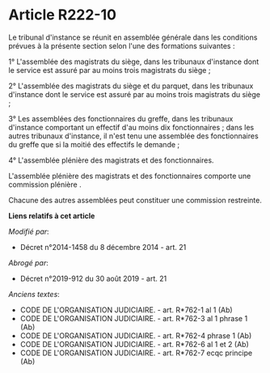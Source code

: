 # Article R222-10

Le tribunal d'instance se réunit en assemblée générale dans les conditions prévues à la présente section selon l'une des
formations suivantes :

1° L'assemblée des magistrats du siège, dans les tribunaux d'instance dont le service est assuré par au moins trois
magistrats du siège ;

2° L'assemblée des magistrats du siège et du parquet, dans les tribunaux d'instance dont le service est assuré par au moins
trois magistrats du siège ;

3° Les assemblées des fonctionnaires du greffe, dans les tribunaux d'instance comportant un effectif d'au moins dix
fonctionnaires ; dans les autres tribunaux d'instance, il n'est tenu une assemblée des fonctionnaires du greffe que si la
moitié des effectifs le demande ;

4° L'assemblée plénière des magistrats et des fonctionnaires.

L'assemblée plénière des magistrats et des fonctionnaires comporte une commission plénière .

Chacune des autres assemblées peut constituer une commission restreinte.

**Liens relatifs à cet article**

_Modifié par_:

  - Décret n°2014-1458 du 8 décembre 2014 - art. 21

_Abrogé par_:

  - Décret n°2019-912 du 30 août 2019 - art. 21

_Anciens textes_:

  - CODE DE L'ORGANISATION JUDICIAIRE. - art. R*762-1 al 1 (Ab)
  - CODE DE L'ORGANISATION JUDICIAIRE. - art. R*762-3 al 1 phrase 1 (Ab)
  - CODE DE L'ORGANISATION JUDICIAIRE. - art. R*762-4 phrase 1 (Ab)
  - CODE DE L'ORGANISATION JUDICIAIRE. - art. R*762-6 al 1 et 2 (Ab)
  - CODE DE L'ORGANISATION JUDICIAIRE. - art. R*762-7 ecqc principe (Ab)
